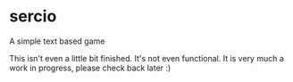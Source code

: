 # sercio
A simple text based game

This isn't even a little bit finished. It's not even functional. It is very much a work in progress, please check back later :)
